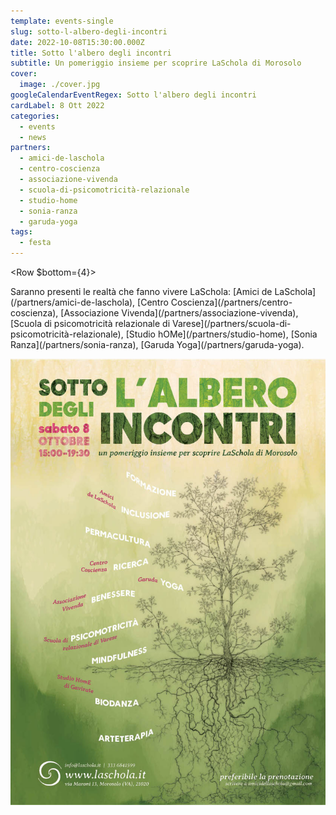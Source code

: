```yaml
---
template: events-single
slug: sotto-l-albero-degli-incontri
date: 2022-10-08T15:30:00.000Z
title: Sotto l'albero degli incontri
subtitle: Un pomeriggio insieme per scoprire LaSchola di Morosolo
cover:
  image: ./cover.jpg
googleCalendarEventRegex: Sotto l'albero degli incontri
cardLabel: 8 Ott 2022
categories:
  - events
  - news
partners:
  - amici-de-laschola
  - centro-coscienza
  - associazione-vivenda
  - scuola-di-psicomotricità-relazionale
  - studio-home
  - sonia-ranza
  - garuda-yoga
tags:
  - festa
---
```


<EntryInfo variant="frequency" label="8 ottobre 2022" value="dalle 15:30 alle 18:30"/>
<EntryInfo variant="participants" label="Info" value="preferibile la prenotazione"/>
<EntryInfo variant="location" label="A LaSchola" value="[Via Maroni 13, Casciago 21020, VA](https://g.page/laschola?share)" $bottom={6}/>

<Row $bottom={4}>
  <Col>
    Saranno presenti le realtà che fanno vivere LaSchola: [Amici de LaSchola](/partners/amici-de-laschola), [Centro Coscienza](/partners/centro-coscienza), [Associazione Vivenda](/partners/associazione-vivenda), [Scuola di psicomotricità relazionale di Varese](/partners/scuola-di-psicomotricità-relazionale), [Studio hOMe](/partners/studio-home), [Sonia Ranza](/partners/sonia-ranza), [Garuda Yoga](/partners/garuda-yoga).
  </Col>
</Row>

![locandina-sotto-l-albero-degli-incontri](./locandina.jpg?width=842&height=1191)
